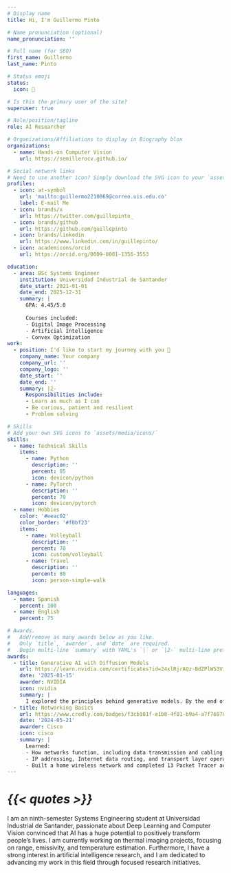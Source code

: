 ```yaml
---
# Display name
title: Hi, I'm Guillermo Pinto

# Name pronunciation (optional)
name_pronunciation: ''

# Full name (for SEO)
first_name: Guillermo
last_name: Pinto

# Status emoji
status:
  icon: 🦁

# Is this the primary user of the site?
superuser: true

# Role/position/tagline
role: AI Researcher

# Organizations/Affiliations to display in Biography blox
organizations:
  - name: Hands-on Computer Vision
    url: https://semillerocv.github.io/

# Social network links
# Need to use another icon? Simply download the SVG icon to your `assets/media/icons/` folder.
profiles:
  - icon: at-symbol
    url: 'mailto:guillermo2210069@correo.uis.edu.co'
    label: E-mail Me
  - icon: brands/x
    url: https://twitter.com/guillepinto_
  - icon: brands/github
    url: https://github.com/guillepinto
  - icon: brands/linkedin
    url: https://www.linkedin.com/in/guillepinto/
  - icon: academicons/orcid
    url: https://orcid.org/0009-0001-1356-3553

education:
  - area: BSc Systems Engineer
    institution: Universidad Industrial de Santander
    date_start: 2021-01-01
    date_end: 2025-12-31
    summary: |
      GPA: 4.45/5.0
      
      Courses included:
      - Digital Image Processing
      - Artificial Intelligence
      - Convex Optimization
work:
  - position: I'd like to start my journey with you 🫣
    company_name: Your company
    company_url: ''
    company_logo: ''
    date_start: ''
    date_end: ''
    summary: |2-
      Responsibilities include:
      - Learn as much as I can
      - Be curious, patient and resilient
      - Problem solving

# Skills
# Add your own SVG icons to `assets/media/icons/`
skills:
  - name: Technical Skills
    items:
      - name: Python
        description: ''
        percent: 85
        icon: devicon/python
      - name: PyTorch
        description: ''
        percent: 70
        icon: devicon/pytorch
  - name: Hobbies
    color: '#eeac02'
    color_border: '#f0bf23'
    items:
      - name: Volleyball
        description: ''
        percent: 70
        icon: custom/volleyball
      - name: Travel
        description: ''
        percent: 80
        icon: person-simple-walk

languages:
  - name: Spanish
    percent: 100
  - name: English
    percent: 75

# Awards.
#   Add/remove as many awards below as you like.
#   Only `title`, `awarder`, and `date` are required.
#   Begin multi-line `summary` with YAML's `|` or `|2-` multi-line prefix and indent 2 spaces below.
awards:
  - title: Generative AI with Diffusion Models
    url: https://learn.nvidia.com/certificates?id=24xlRjrAQz-BdZPlW53Vig
    date: '2025-01-15'
    awarder: NVIDIA
    icon: nvidia
    summary: |
      I explored the principles behind generative models. By the end of the course, I was able to build and train a U-Net to generate images from pure noise, enhance image quality using the denoising diffusion process, and incorporate context embeddings to control image outputs. Additionally, I could generate images from English text prompts by leveraging the Contrastive Language-Image Pretraining (CLIP) neural network, bridging the gap between visual and linguistic representations.
  - title: Networking Basics
    url: https://www.credly.com/badges/f3cb101f-e1b8-4f01-b9a4-a7f769782cfa/linked_in_profile
    date: '2024-05-21'
    awarder: Cisco
    icon: cisco
    summary: |
      Learned:
      - How networks function, including data transmission and cabling types
      - IP addressing, Internet data routing, and transport layer operations
      - Built a home wireless network and completed 13 Packet Tracer activities
---
```


# _{{< quotes >}}_


I am an ninth-semester Systems Engineering student at Universidad Industrial de Santander, passionate about Deep Learning and Computer Vision convinced that AI has a huge potential to positively transform people’s lives. I am currently working on thermal imaging projects, focusing on range, emissivity, and temperature estimation. Furthermore, I have a strong interest in artificial intelligence research, and I am dedicated to advancing my work in this field through focused research initiatives.
